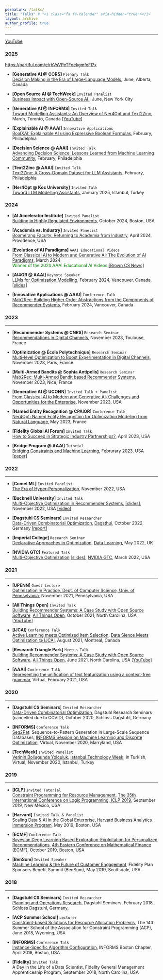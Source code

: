 ```yaml
---
permalink: /talks/
title: "Talks" # "<i class="fa fa-calendar" aria-hidden="true"></i>
layout: archive
author_profile: true
---
```


---

<a href="https://www.youtube.com/playlist?list=PL3kNflhPEzie9ivF8N_Z3Ac4d4Sum8iVz"><i class="fab fa-fw fa-youtube" aria-hidden="true"></i> YouTube</a>


### 2025 

https://partiful.com/e/rbVsVPeTFoekgmfeFl7x
* **[Generative AI @ CORS]** `Plenary Talk`\
   [Decision Making in the Era of Large-Language Models](https://nbviewer.org/github/skadio/skadio.github.io/blob/master/files/2025_CORS_Ner2Zinc_Kadioglu.pdf), June, Alberta, Canada

* **[Open Source AI @ TechWeek]** `Invited Panelist`\
   [Business Impact with Open-Source AI ](https://partiful.com/e/rbVsVPeTFoekgmfeFl7x), June, New York City

* **[Generative AI @ INFORMS]** `Invited Talk`\
   [Toward Modelling Assistants: An Overview of Ner4Opt and Text2Zinc](https://nbviewer.org/github/skadio/skadio.github.io/blob/master/files/2025_ICS_Ner2Zinc.pdf), March, Toronto, Canada [[YouTube]](https://www.youtube.com/watch?v=mWDapm_CNxQ&list=PL3kNflhPEzie9ivF8N_Z3Ac4d4Sum8iVz)

* **[Explainable AI @ AAAI]** `Innovative Applications`\
   [BoolXAI: Explainable AI using Expressive Boolean Formulas](https://nbviewer.org/github/skadio/skadio.github.io/blob/master/files/2025_IAAI_BoolXAI_Kadioglu.pdf), February, Philadelphia

* **[Decision Science @ AAAI]** `Invited Talk`\
   [Advancing Decision Science: Lessons Learned from Machine Learning Community](https://nbviewer.org/github/skadio/skadio.github.io/blob/master/files/2025_AAAI_Decision_Science_Kadioglu.pdf), February, Philadelphia
   
* **[Text2Zinc @ AAAI]** `Invited Talk`\
   [Text2Zinc: A Cross-Domain Dataset for LLM Assistants](https://nbviewer.org/github/skadio/skadio.github.io/blob/master/files/2025_AAAI_Text2Zinc_Kadioglu.pdf), February, Philadelphia
   
* **[Ner4Opt @ Koc University]** `Invited Talk`\
   [Toward LLM Modelling Assistants](https://ai.ku.edu.tr/ai-meetings/?detail=true&id=710794b3-3991-4df5-9091-926bdd90fa6f), January 2025, Istanbul, Turkey

### 2024 

* **[AI Accelerator Institute]** `Invited Panelist`\
   [Building in Highly Regulated Environments](https://world.aiacceleratorinstitute.com/location/boston/speaker/serdarkadolu), October 2024, Boston, USA

* **[Academia vs. Industry]** `Invited Panelist`\
   [Boomerang Faculty: Returning to Academia from Industry](https://www.linkedin.com/feed/update/urn:li:activity:7178004141556805632/), April 2024, Providence, USA

* **[Evolution of AI Paradigms]** `AAAI Educational Videos`\
   [From Classical AI to Modern and Generative AI: The Evolution of AI Paradigms](https://www.youtube.com/watch?v=8SMmjBQ40YE&list=PL3kNflhPEzie9ivF8N_Z3Ac4d4Sum8iVz&index=2), March 2024<br>
   <span style="color:green"> Winner of the 2024 AAAI Educational AI Videos</span> [[Brown CS News]](https://awards.cs.brown.edu/2024/05/07/serdar-kadioglu-wins-2024-aaai-educational-ai-video-competition/)
   
* **[AI4OR @ AAAI]** `Keynote Speaker`\
   [LLMs for Optimization Modelling](https://ai-or.github.io/2024/#Keynote%20Spearkers), February 2024, Vancouver, Canada, [[slides]](https://nbviewer.org/github/skadio/skadio.github.io/blob/master/files/2024_AAAI_AIOR_Kadioglu.pdf)

* **[Innovative Applications @ AAAI]** `Conference Talk`\
   [Mab2Rec: Building Higher Order Abstractions from the Components of Recommender Systems](https://ojs.aaai.org/index.php/AAAI/article/view/30341), February 2024, Vancouver, Canada

### 2023

---

* **[Recommender Systems @ CNRS]** `Research Seminar`\
   [Recommendations in Digital Channels](https://www.laas.fr/public/fr/multi-level-optimization-boost-experimentation-digital-channels), November 2023, Toulouse, France

* **[Optimization @ École Polytechnique]** `Research Seminar`\
   [Multi-level Optimization to Boost Experimentation in Digital Channels](https://www.lix.polytechnique.fr/optimix/seminars/2023-11-27-serdar-kadioglu/), November 2023, Paris, France

* **[Multi-Armed Bandits @ Sophia Antipolis]** `Research Seminar`\
   [Mab2Rec: Multi-Armed Bandit based Recommender Systems](https://www.i3s.unice.fr/actualite/22-11-2023-expose-de-serdar-kadioglu-associate-professor-of-computer-science-at), November 2023, Nice, France

* **[Generative AI @ UCONN]** `Invited Talk + Panelist`\
   [From Classical AI to Modern and Generative AI: Challenges and Opportunities for the Enterprise](https://cacc.engr.uconn.edu/ai-workshop-home/ai-workshop-2023-savethedate/), November 2023, USA

* **[Named Entity Recognition @ CPAIOR]** `Conference Talk`\
   [Ner4Opt: Named Entity Recognition for Optimization Modeling from Natural Language](https://nbviewer.org/github/skadio/skadio.github.io/blob/master/files/2023_CPAIOR_Kadioglu.pdf), May 2023, France

* **[Fidelity Global AI Forum]** `Invited Talk`\
   [How to Succeed in Strategic Industry Partnerships?](), April 2023, USA
  
* **[Bridge Program @ AAAI]** `Tutorial`\
   [Bridging Constraints and Machine Learning](http://osullivan.ucc.ie/CPML2023/), Februrary 2023, USA [[paper]](http://osullivan.ucc.ie/CPML2023/submissions/09.pdf)

### 2022

---

* **[Comet ML]** `Invited Panelist`\
   [The Era of Hyper-Personalization](https://go.comet.ml/webinar-recommender-systems-for-business-impact.html?utm_source=Serdar&utm_medium=partner&utm_campaign=Webinar_RecSys_2022), November 2022, USA
   
* **[Bucknell University]** `Invited Talk`\
   [Multi-Objective Optimization in Recommender Systems](https://management.blogs.bucknell.edu/2022/11/08/serdar-kadioglu-to-speak-friday-november-11th/), [[slides]](https://nbviewer.org/github/skadio/skadio.github.io/blob/master/files/2022_Bucknell_Kadioglu.pdf), November 2022, USA [[video]](https://mediaspace.bucknell.edu/media/Optimized+Item+Selection+to+Boost+Exploration+for+Recommender+Systems+-+Serdar+Kadioglu%2C+Fidelity%2C+11+11+2022/1_3iou676g/185503823)
   
* **[Dagstuhl CS Seminars]** `Invited Researcher`\
  [Data-Driven Combinatorial Optimization](https://www.dagstuhl.de/en/program/calendar/semhp/?semnr=22431), [Dagsthul](https://www.dagstuhl.de/), October 2022, Germany [[report]](https://drops.dagstuhl.de/opus/volltexte/2023/17825/pdf/dagrep_v012_i010_p166_22431.pdf)

* **[Imperial College]** `Research Seminar`\
  [Declarative Approaches in Optimization](), [Data Learning](https://sites.google.com/view/rossella-arcucci/home/calendar-datalearning), May 2022, UK 

* **[NVIDIA GTC]** `Featured Talk`\
  [Multi-Objective Optimization](https://www.youtube.com/watch?v=_v-B2nRy79w) [[slides]](https://nbviewer.org/github/skadio/skadio.github.io/blob/master/files/S42373.pdf), [NVIDIA GTC](https://www.nvidia.com/gtc), March 2022, USA 
  
### 2021

---

* **[UPENN]** `Guest Lecture`\
  [Optimization in Practice, Dept. of Computer Science, Univ. of Pennsylvania](https://events.seas.upenn.edu/event/cis-189-guest-lecture-optimization-in-practice/), November 2021, Pennsylvania, USA 

* **[All Things Open]** `Invited Talk`\
  [Building Recommender Systems: A Case Study with Open Source Software](https://2021.allthingsopen.org/sessions/building-recommender-systems-a-case-study-with-open-source-software/), [All Things Open](https://2021.allthingsopen.org/speakers/serdar-kadioglu/), October 2021, North Carolina, USA [[YouTube]](https://www.youtube.com/watch?v=54d_YUalvOA)
  
 * **[IJCAI]** `Conference Talk`\
    [Active Learning meets Optimized Item Selection](https://arxiv.org/abs/2112.03105), [Data Sience Meets Optimization @ IJCAI](https://sites.google.com/view/ijcai2021dso), August 2021, Montreal, Canada  

* **[Research Triangle Park]** `Meetup Talk`\
  [Building Recommender Systems: A Case Study with Open Source Software](https://www.meetup.com/All-Things-Open-RTP-Meetup/events/277669517), [All Things Open](https://www.allthingsopen.org/), June 2021, North Carolina, USA [[YouTube]](https://www.youtube.com/watch?v=fK4g9yF31Pk)

* **[AAAI]** `Conference Talk`\
  [Representing the unification of text featurization using a context-free grammar](https://ojs.aaai.org/index.php/AAAI/article/view/17814), Virtual, February 2021, USA


### 2020 

---

* **[Dagstuhl CS Seminars]** `Invited Researcher`\
  [Data-Driven Combinatorial Optimization](https://www.dagstuhl.de/en/program/calendar/semhp/?semnr=20421), Dagstuhl Research Seminars (cancelled due to COVID), October 2020, Schloss Dagstuhl, Germany 


* **[INFORMS]** `Conference Talk`\
  [Seq2Pat](https://github.com/fidelity/seq2pat): Sequence-to-Pattern Generation In Large-Scale Sequence Databases, [INFORMS Session on Machine Learning and Discrete Optimization](http://meetings2.informs.org/wordpress/annual2020/), Virtual, November 2020, Marryland, USA
  
* **[TechWeek]** `Invited Panelist`\
   [Verinin Bollugunda Yolculuk](https://www.istanbultechweek.com/konusmacilar), [Istanbul Technology Week](https://www.istanbultechweek.com/etkinlik), in Turkish, Virtual, November 2020, Istanbul, Turkey

### 2019

---

* **[ICLP]** `Invited Tutorial`\
  [Constraint Programming for Resource Management](https://www.cs.nmsu.edu/ALP/iclp2019/tutorials.html#cprm), [The 35th International Conference on Logic Programming, ICLP 2019](https://www.cs.nmsu.edu/ALP/iclp2019/index.html), September 2019, New Mexico, USA

  

* **[Harvard]** `Invited Talk & Panelist`\
  Scaling Data & AI in the Global Enterprise, [Harvard Business Analytics Immersion Program](https://harvardbusinessanalytics.online/index11-d.html?experimentid=18982231620&x=OFB&s=search_brand_google&l=GGL%7CHU-CBA%7CSEM%7CBRD%7CTIER0%7CBROAD%7CBrand%7COffline%7CAnalytics&ef_id=c:411344181960_d:c_n:g_ti:kwd-334218783598&ds_rl=1283482&ds_rl=1283482&gclid=Cj0KCQiAqo3-BRDoARIsAE5vnaJ-1_koONbHob-8Ndr2ufrT50oEBYpU9dd-SCW-I-uch9wLKlNr3U8aAlcgEALw_wcB&gclsrc=aw.ds), May 2019, Boston, USA

  

* **[ECMF]** `Conference Talk`\
  [Bayesian Deep Learning Based Exploration-Exploitation for Personalized Recommendations](https://sites.google.com/view/ecmf4/program), [4th Eastern Conference on Mathematical Finance (ECMF)](https://sites.google.com/view/ecmf4/home), October 2019, Boston, USA

  

* **[BenSum]**  `Invited Speaker`\
  [Machine Learning & the Future of Customer Engagement](https://fidelitystockplansummit.com/), Fidelity Plan Sponsors Benefit Summit (BenSum), May 2019, Scottsdale, USA



### **2018**

---

* **[Dagstuhl CS Seminars]** `Invited Researcher`\
  [Planning and Operations Research](https://www.dagstuhl.de/en/program/calendar/semhp/?semnr=18071), Dagstuhl Seminars, February 2018, Schloss Dagstuhl, Germany, 

* **[ACP Summer School]** `Lecturer`\
  [Constraint-based Solutions for Resource Allocation Problems](https://school.a4cp.org/summer2018/#speakers), The 14th Summer School of the Association for Constraint Programming (ACP), June 2018, Wyoming, USA

* **[INFORMS]** `Conference Talk`\
  [Instance-Specific Algorithm Configuration](https://connect.informs.org/communities/community-home/digestviewer/viewthread?GroupId=469&MessageKey=db1ebdc0-61af-404b-a46e-8b92214fbb9e&CommunityKey=1d5653fa-85c8-46b3-8176-869b140e5e3c&tab=digestviewer&ReturnUrl=%2Funiversityofminnesota%2Fourdiscussiongroup), INFORMS Boston Chapter, April 2018, Boston, USA


* **[Fidelity]** `Invited Talk`\
  A Day in the Life of a Data Scientist, Fidelity General Management Apprenticeship Program, September 2018, North Carolina, USA
